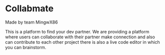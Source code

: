 # Collabmate
Made by team MingwX86

This is a platform to find your dev partner.
We are providing a platform where users can collaborate with their partner make connection and also can contribute to each other project there is also a live code editor in which you can brainstorm.


